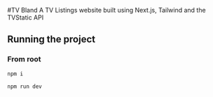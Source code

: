 #TV Bland
A TV Listings website built using Next.js, Tailwind and the TVStatic API

## Running the project
### From root
```bash
npm i

npm run dev
```
